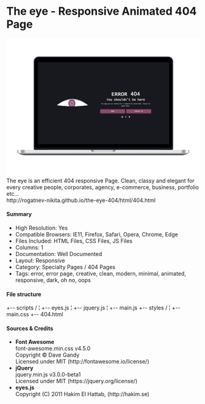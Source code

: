 # The eye - Responsive Animated 404 Page
<img src="./dev/preview/preview-1.png">
The eye is an efficient 404 responsive Page. Clean, classy and elegant for every creative people, corporates, agency, e-commerce, business, portfolio etc…<br>
http://rogatnev-nikita.github.io/the-eye-404/html/404.html

<h4>Summary</h4>
<ul>
  <li>High Resolution: Yes</li>
  <li>Compatible Browsers: IE11, Firefox, Safari, Opera, Chrome, Edge</li>
  <li>Files Included: HTML Files, CSS Files, JS Files</li>
  <li>Columns: 1</li>
  <li>Documentation: Well Documented</li>
  <li>Layout: Responsive</li>
  <li>Category: Specialty Pages / 404 Pages</li>
  <li>Tags: error, error page, creative, clean, modern, minimal, animated, responsive, dark, oh no, oops</li>
</ul>

<h4>File structure</h4>
    +-- scripts /
    ¦	+-- eyes.js
    ¦	+-- jquery.js
    ¦	+-- main.js
    +-- styles /
    ¦    +-- main.css
    +-- 404.html
    
<h4>Sources & Credits</h4>
<ul>
  <li>
    <strong>Font Awesome</strong><br>
    font-awesome.min.css v4.5.0<br>
    Copyright © Dave Gandy<br>
    Licensed under MIT (http://fontawesome.io/license/)
  </li>                
  <li>
    <strong>jQuery</strong><br>
    jquery.min.js v3.0.0-beta1<br>
    Licensed under MIT (https://jquery.org/license/)
  </li>
  <li>
    <strong>eyes.js</strong><br>
    Copyright (C) 2011 Hakim El Hattab, (http://hakim.se)
  </li>
</ul>
